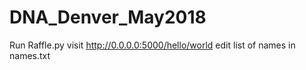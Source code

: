 # DNA_Denver_May2018
Run Raffle.py
visit http://0.0.0.0:5000/hello/world
edit list of names in names.txt
